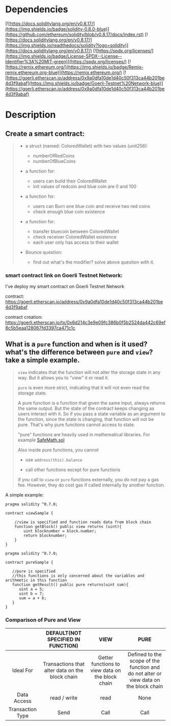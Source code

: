 # Dependencies
[![https://docs.soliditylang.org/en/v0.8.17/](https://img.shields.io/badge/solidity-0.8.0-blue)](https://github.com/ethereum/solidity/blob/v0.8.17/docs/index.rst)
[![https://docs.soliditylang.org/en/v0.8.17/](https://img.shields.io/readthedocs/solidity?logo=solidity)](https://docs.soliditylang.org/en/v0.8.17/)
[![https://spdx.org/licenses/](https://img.shields.io/badge/License-SPDX--License--Identifier%3A%20MIT-green)](https://spdx.org/licenses/)
[![https://remix.ethereum.org/](https://img.shields.io/badge/Remix-remix.ethereum.org-blue)](https://remix.ethereum.org/)
[![https://goerli.etherscan.io/address/0x9a0dfa10de1d40c50f313ca44b201be4d3f9abaf](https://img.shields.io/badge/Goerli-Testnet%20Network-blue)](https://goerli.etherscan.io/address/0x9a0dfa10de1d40c50f313ca44b201be4d3f9abaf)



# Description

## Create a smart contract:
> - a struct (named: ColoredWallet) with two values (unit256):
>   - numberOfRedCoins
>   - numberOfBlueCoins
> 
> - a function for:
>   - users can build their ColoredWallet
>   - init values of redcoin and blue coin are 0 and 100
>
> - a function for:
>   - users can Burn one blue coin and receive two red coins
>   - check enough blue coin existence
> 
> - a function for:
>   - transfer bluecoin between ColoredWallet
>   - check receiver ColoredWallet existence
>   - each user only has access to their wallet
> 
> - Bounce question:
>   - find out what's the modifier? solve above question with it.
> 
### smart contract link on Goerli Testnet Network:
I've deploy my smart contract on Goerli Testnet Network

contract: https://goerli.etherscan.io/address/0x9a0dfa10de1d40c50f313ca44b201be4d3f9abaf

contract creation: https://goerli.etherscan.io/tx/0x6d214c3e9e09fc386b0f5b2524da442c69ef8c5b5eaa128067fd3397ca471c1c


## What is a `pure` function and when is it used? what's the difference between `pure` and `view`? take a simple example.
> `view` indicates that the function will not alter the storage state in any way. But it allows you to "view" it or read it.
> 
> `pure` is even more strict, indicating that it will not even read the storage state.
> 
> A pure function is a function that given the same input, always returns the same output. But the state of the contract keeps changing as users interact with it. So if you pass a state variable as an argument to the function, since the state is changing, that function will not be pure. That's why pure functions cannot access to state.
> 
> "pure" functions are heavily used in mathematical libraries. For example [SafeMath.sol](https://github.com/OpenZeppelin/openzeppelin-contracts/blob/master/contracts/utils/math/SafeMath.sol)
> 
> Also inside pure functions, you cannot
> 
> - use `address(this).balance`
> 
> - call other functions except for pure functions
> 
> if you call to `view` or `pure` functions externally, you do not pay a gas fee. However, they do cost gas if called internally by another function.
>
A simple example:
```
pragma solidity ^0.7.0;

contract viewSample {

    //view is specified and function reads data from block chain
    function getBlock() public view returns (uint){
        uint blocknumber = block.number;
        return blocknumber;
    }    
}
```

```
pragma solidity ^0.7.0;

contract pureSample {

   //pure is specified
   //this functions is only concerned about the variables and arithmetic in this function
   function getResult() public pure returns(uint sum){
      uint a = 5; 
      uint b = 7;
      sum = a + b; 
   }
}
```

### Comparison of Pure and View

|  | DEFAULT(NOT SPECIFIED IN FUNCTION) | VIEW | PURE |
| :---: | :---: | :---: | :---: |
| Ideal For | Transactions that alter data on the block chain | Getter functions to view data on the block chain | Defined to the scope of the function and do not alter or view data on the block chain |
| Data Access | read / write | read | None |
| Transaction Type | Send | Call | Call |

